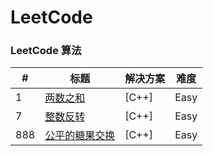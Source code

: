 LeetCode
========

### LeetCode 算法


| # | 标题 | 解决方案 | 难度 |
|---| ----- | -------- | ---------- |
|1|[两数之和](https://github.com/gengyu-mamba/leetcode/tree/master/%E7%AE%97%E6%B3%95/%E4%B8%A4%E6%95%B0%E4%B9%8B%E5%92%8C ) | [C++]|Easy|
|7|[整数反转](https://leetcode.com/problems/reverse-integer/ ) | [C++]|Easy|
|888|[公平的糖果交换](https://leetcode.com/problems/reverse-integer/ ) | [C++]|Easy|
